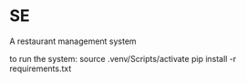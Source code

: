 # SE
A restaurant management system

to run the system:
source .venv/Scripts/activate
pip install -r requirements.txt
